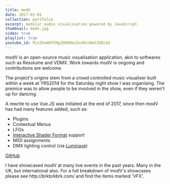 ```yaml
---
title: modV
date: 2017-01-01
collection: portfolio
excerpt: modular audio visualisation powered by JavaScript.
thumbnail: modv.jpg
video: true
playlist: true
youtube_id: PLn3SwdUYCMgJEKK8bnZvuRCnOwSJDOiSd
---
```


modV is an open-source music visualisation application, akin to softwares such as Resolume and VDMX.
Work towards modV is ongoing and contributions are welcome.

The project's origins stem from a crowd controlled music visualiser built within a week at YRS2014 for the Saturday night show I was organising. The premice was to allow people to be involved in the show, even if they weren't up for dancing.

A rewrite to use Vue.JS was initiated at the end of 2017, since then modV has had many features added, such as:

* Plugins
* Contextual Menus
* LFOs
* [Interactive Shader Format](https://www.interactiveshaderformat.com/) support
* MIDI assignments
* DMX lighting control (via [Luminave](https://github.com/NERDDISCO/luminave))

<a class="pure-button" href="https://github.com/2xAA/modV" target="_blank">
	<i class="fa fa-github-alt fa-lg"></i>
	GitHub
</a>

<p class="clearer">I have showcased modV at many live events in the past years. Many in the UK, but international also. For a full breakdown of modV's showcases please see http://brkbrkbrk.com/ and find the items marked 'VFX'.</p>